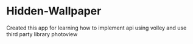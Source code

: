 # Hidden-Wallpaper
Created this app for learning how to implement api using volley and use third party library photoview
